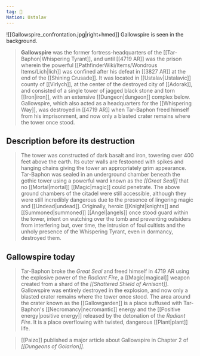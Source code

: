 ```yaml
---
tag: 🏰
Nation: Ustalav
---
```

![[Gallowspire_confrontation.jpg|right+hmed]] 
 Gallowspire is seen in the background.
> **Gallowspire** was the former fortress-headquarters of the [[Tar-Baphon|Whispering Tyrant]], and until [[4719 AR]] was the prison wherein the powerful [[PathfinderWiki/Items/Wondrous Items/Lich|lich]] was confined after his defeat in [[3827 AR]] at the end of the [[Shining Crusade]]. It was located in [[Ustalav|Ustalavic]] county of [[Virlych]], at the center of the destroyed city of [[Adorak]], and consisted of a single tower of jagged black stone and torn [[Iron|iron]], with an extensive [[Dungeon|dungeon]] complex below. Gallowspire, which also acted as a headquarters for the [[Whispering Way]], was destroyed in [[4719 AR]] when Tar-Baphon freed himself from his imprisonment, and now only a blasted crater remains where the tower once stood.


## Description before its destruction

> The tower was constructed of dark basalt and iron, towering over 400 feet above the earth. Its outer walls are festooned with spikes and hanging chains giving the tower an appropriately grim appearance. Tar-Baphon was sealed in an underground chamber beneath the gothic tower using a powerful ward known as the *[[Great Seal]]* that no [[Mortal|mortal]] [[Magic|magic]] could penetrate. The above ground chambers of the citadel were still accessible, although they were still incredibly dangerous due to the presence of lingering magic and [[Undead|undead]]. Originally, heroic [[Knight|knights]] and [[Summoned|summoned]] [[Angel|angels]] once stood guard within the tower, intent on watching over the tomb and preventing outsiders from interfering but, over time, the intrusion of foul cultists and the unholy presence of the Whispering Tyrant, even in dormancy, destroyed them.


## Gallowspire today

> Tar-Baphon broke the *Great Seal* and freed himself in 4719 AR using the explosive power of the *Radiant Fire*, a [[Magic|magical]] weapon created from a shard of the *[[Shattered Shield of Arnisant]]*. Gallowspire was entirely destroyed in the explosion, and now only a blasted crater remains where the tower once stood. The area around the crater known as the [[Gallowgarden]] is a place suffused with Tar-Baphon's [[Necromancy|necromantic]] energy and the [[Positive energy|positive energy]] released by the detonation of the *Radiant Fire*. It is a place overflowing with twisted, dangerous [[Plant|plant]] life.


> [[Paizo]] published a major article about Gallowspire in Chapter 2 of *[[Dungeons of Golarion]]*.







